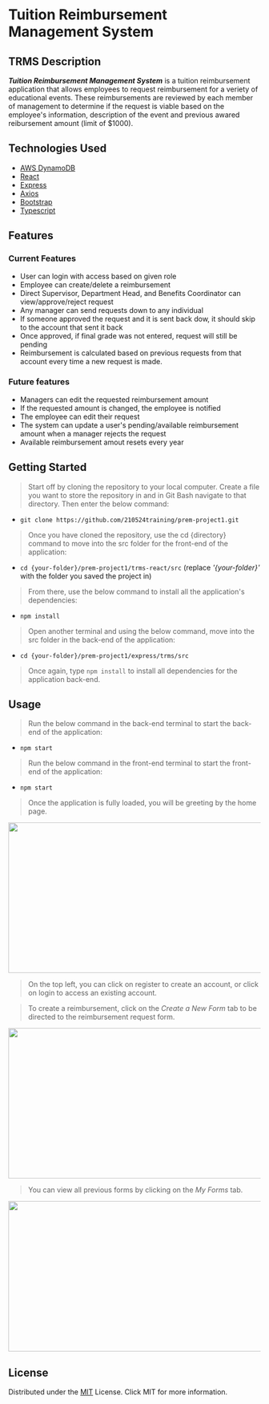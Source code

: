 # Tuition Reimbursement Management System
## TRMS Description
***Tuition Reimbursement Management System*** is a tuition reimbursement application that allows employees to request reimbursement for a veriety of educational events. These reimbursements are reviewed by each member of management to determine if the request is viable based on the employee's information, description of the event and previous awared reibursement amount (limit of $1000).

## Technologies Used

* [AWS DynamoDB](https://aws.amazon.com/dynamodb/?trk=ps_a134p000004f2afAAA&trkCampaign=acq_paid_search_brand&sc_channel=PS&sc_campaign=acquisition_US&sc_publisher=Google&sc_category=Database&sc_country=US&sc_geo=NAMER&sc_outcome=acq&sc_detail=aws%20dynamodb&sc_content=DynamoDB_e&sc_matchtype=e&sc_segment=488982705294&sc_medium=ACQ-P|PS-GO|Brand|Desktop|SU|Database|DynamoDB|US|EN|Text&s_kwcid=AL!4422!3!488982705294!e!!g!!aws%20dynamodb&ef_id=CjwKCAjwxo6IBhBKEiwAXSYBs1BQuE_vDFpw28nosGMsVWQBZw0OwMd5YsfkH3Hc-BuugNYsBfc79xoCWy0QAvD_BwE:G:s&s_kwcid=AL!4422!3!488982705294!e!!g!!aws%20dynamodb)
* [React](https://reactjs.org/)
* [Express](https://expressjs.com/)
* [Axios](https://axios-http.com/)
* [Bootstrap](https://getbootstrap.com/)
* [Typescript](https://www.typescriptlang.org/)

## Features

### Current Features
- User can login with access based on given role
- Employee can create/delete a reimbursement
- Direct Supervisor, Department Head, and Benefits Coordinator can view/approve/reject request
- Any manager can send requests down to any individual
- If someone approved the request and it is sent back dow, it should skip to the account that sent it back
- Once approved, if final grade was not entered, request will still be pending
- Reimbursement is calculated based on previous requests from that account every time a new request is made.

### Future features
- Managers can edit the requested reimbursement amount
- If the requested amount is changed, the employee is notified
- The employee can edit their request
- The system can update a user's pending/available reimbursement amount when a manager rejects the request
- Available reimbursement amout resets every year

## Getting Started

> Start off by cloning the repository to your local computer. Create a file you want to store the repository in and in Git Bash navigate to that directory. Then enter the below command:
  - `git clone https://github.com/210524training/prem-project1.git`

> Once you have cloned the repository, use the cd {directory} command to move into the src folder for the front-end of the application:
  - `cd {your-folder}/prem-project1/trms-react/src` (replace *'{your-folder}'* with the folder you saved the project in)

> From there, use the below command to install all the application's dependencies:
  - `npm install`

> Open another terminal and using the below command, move into the src folder in the back-end of the application:
  - `cd {your-folder}/prem-project1/express/trms/src`

> Once again, type `npm install` to install all dependencies for the application back-end.

## Usage

> Run the below command in the back-end terminal to start the back-end of the application:
  - `npm start`
 
> Run the below command in the front-end terminal to start the front-end of the application:
  - `npm start`

> Once the application is fully loaded, you will be greeting by the home page.

<img src="https://user-images.githubusercontent.com/84411139/127708962-f1c728b6-3759-4279-973c-9453b2d21de3.PNG" width="650" height="300" />

> On the top left, you can click on register to create an account, or click on login to access an existing account.

> To create a reimbursement, click on the *Create a New Form* tab to be directed to the reimbursement request form.

<img src="https://user-images.githubusercontent.com/84411139/127709173-91e7eee4-f70a-4ee4-9478-9400af0cbc01.PNG" width="650" height="300" />

> You can view all previous forms by clicking on the *My Forms* tab.

<img src="https://user-images.githubusercontent.com/84411139/127709216-b9c09b8f-a88a-4705-8492-19649f6a968c.PNG" width="650" height="300" />

## License

Distributed under the [MIT](./LICENSE) License. Click MIT for more information.
